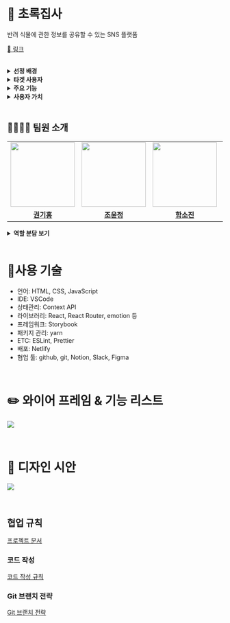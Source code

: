 # 🌵 초록집사 

반려 식물에 관한 정보를 공유할 수 있는 SNS 플랫폼

[🔗 링크 ](https://green-butler-585a32.netlify.app/)
 
 
 <br/>

<details>
  <summary><b>선정 배경</b></summary>
  <ul>
  <li>반려 식물이란 '사람이 정서적으로 의지하고자 가까이 두고 기르는 식물'을 뜻하는 신조어다. 장기화된 팬데믹으로 집에 있는 시간이 늘자 반려식물을 키우는 이들이 늘고 있다. 소비자 인식 조사에 따르면, 팬데믹 이후 반려식물에 관심이 늘었다는 의견이 51.1%나 된 것으로 나타났다(농촌진흥청, 2022).</li>  
  <li>반려 식물은 종류에 따라 양육 방식이 다양하다. 정보가 부족한 초심자가 기르는 데는 적지 않은 어려움이 따른다. 이에 반려 식물을 기르는 데 체계적인 관리를 제공하고, 다른 이들과 정보를 공유할 수 있는 서비스에 대한 요구가 존재한다.</li>
  <li>반려 식물 정보 공유 서비스는 이미 존재하나, 일부 서비스는 기능 및 UX에 대한 불만이 꾸준히 제기되고 있다. 예를 들어, '플랜트그램'은 식물의 종류가 적어 검색이 불편하고, 메뉴를 선택하는 방식이 복잡하다는 불만이 제기되고 있다. 이에 더욱 편리한 UX를 갖춘 서비스에 대한 요구가 존재한다.</li>
  </ul>
</details>

<details>
  <summary><b>타겟 사용자</b></summary>
  <ul>
  <li>반려 식물을 기르는 사람들 / 주로 20~30대 청년 층</li>
  <li>경험이 풍부한 반려 식물 애호가 및 전문가</li>
  </ul>
</details>

<details>
  <summary><b>주요 기능</b></summary>
  <ul>
  <li>검색: 식물 종류를 태그로 검색하거나 유저를 검색하여 게시물을 볼 수 있다. 태그 별로 가장 인기 있는 게시물들을 볼 수 있다.</li>
  <li>게시물 작성: 식물 사진 및 글이 포함된 게시물을 작성할 수 있다.</li>
  <li>댓글 및 좋아요: 다른 유저의 게시물에 댓글을 작성할 수 있다. 좋아요를 눌러 저장할 수 있다.</li>
  <li>유저 팔로우: 팔로우를 통해 다른 유저와 친분을 맺을 수 있고, 해당 유저의 게시물을 모아 볼 수 있다.</li>
  </ul>
</details>

<details>
  <summary><b>사용자 가치</b></summary>
  <ul>
  <li>반려 식물을 기르는 데 필요한 정보 획득</li>
  <li>비슷한 식물을 기르는 사람들과 대화하면서 느끼는 재미</li>
  </ul>
</details>


<br />

## 👨‍👨‍👦‍👦 팀원 소개

<table>
<tr>
<td align="center"><a href="https://github.com/gitul0515"><img src="https://user-images.githubusercontent.com/79133602/178568714-084a2cb3-1f31-41f1-befb-48dc27155f89.png" width="150px" /></a></td>
<td align="center"><a href="https://github.com/yunjjeongjo"><img src="https://user-images.githubusercontent.com/79133602/178569297-91d57474-dd02-4943-ac59-a0fe663bd8f3.png" width="150px" /></a></td>
<td align="center"><a href="https://github.com/jinist94"><img src="https://user-images.githubusercontent.com/79133602/178569140-3bf4b187-374d-403f-ae1d-9d500db3d408.png" width="150px" /></a></td>
<td align="center"><a href="https://github.com/bellasimi"><img src="https://user-images.githubusercontent.com/79133602/178569223-1530c5db-2593-4b70-9540-ffc5dd463a88.png" width="150px" /></a></td>
</tr>
<tr>
  <td align="center"><a href="https://github.com/gitul0515"><b>권기홍</b></a></td>
  <td align="center"><a href="https://github.com/yunjjeongjo"><b>조윤정</b></a></td>
  <td align="center"><a href="https://github.com/jinist94"><b>함소진</b></a></td>
  <td align="center"><a href="https://github.com/bellasimi"><b>하신영</b></a></td>
</tr>
</table>

<details>
  <summary><b>역할 분담 보기</b></summary>
  <img src="https://user-images.githubusercontent.com/79133602/178570045-85b1a12b-ca80-477c-8dbf-2190ccc3da74.png" />
</details>

<br />


# 🚀사용 기술

- 언어: HTML, CSS, JavaScript
- IDE: VSCode
- 상태관리: Context API
- 라이브러리: React, React Router, emotion 등
- 프레임워크: Storybook
- 패키지 관리: yarn
- ETC: ESLint, Prettier
- 배포: Netlify
- 협업 툴: github, git, Notion, Slack, Figma

<br />

# ✏️ 와이어 프레임 & 기능 리스트

<a href="https://www.figma.com/file/oifXc5Xse4MTsZh2l0MotC/%EC%B4%88%EB%A1%9D-%EC%A7%91%EC%82%AC-%EC%99%80%EC%9D%B4%EC%96%B4%ED%94%84%EB%A0%88%EC%9E%84-%EB%B0%8F-%EA%B5%AC%EC%A1%B0%EB%8F%84?node-id=0%3A1"><img src="https://user-images.githubusercontent.com/79133602/178573127-299ec93a-22cc-47f6-a55d-e689f97a83a9.png"/></a>


<br />

# 🎨 디자인 시안


<a href="https://www.figma.com/file/Q81vKDRIoXpMcIZTYHqrQl/%EC%B4%88%EB%A1%9D%EC%A7%91%EC%82%AC-%EB%94%94%EC%9E%90%EC%9D%B8?node-id=0%3A1"><img src="https://user-images.githubusercontent.com/79133602/178573592-f4941a70-2083-4254-8f3f-15c0f2d73587.png"/></a>

<br />

## 협업 규칙

[프로젝트 문서](https://prgrms.notion.site/30ebf14edf1b400298a1350cc8d6f9ab)

### 코드 작성
[코드 작성 규칙](https://prgrms.notion.site/Prettier-ESLint-72ec28df3d79450499266f3b8bf30a05)

### Git 브랜치 전략
[Git 브랜치 전략](https://prgrms.notion.site/Github-d5c23a0de8464000bb6107148bdfa2e5)


